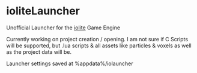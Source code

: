 # ioliteLauncher
Unofficial Launcher for the [iolite](https://github.com/MissingDeadlines/iolite) Game Engine

Currently working on project creation / opening.
I am not sure if C Scripts will be supported, but .lua scripts & all assets like particles & voxels as well as the project data will be. 

Launcher settings saved at %appdata%/iolauncher
